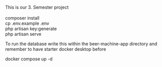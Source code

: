 This is our 3. Semester project<br><br>
composer install<br>
cp .env.example .env<br>
php artisan key:generate<br>
php artisan serve

To run the database write this within the beer-machine-app directory and remember to have starter docker desktop before

docker compose up -d
